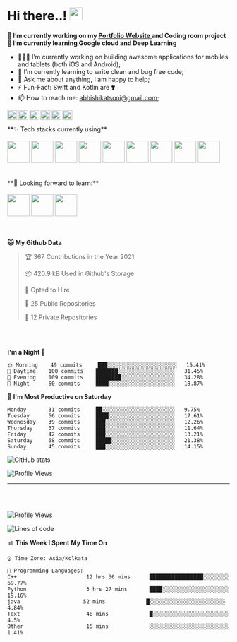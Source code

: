 <h1> Hi there..! <img src="https://github.com/piyushP7pravin/piyushP7pravin/blob/master/Hi.gif" width="29px"> </h1>

<!--
 is a ✨ _special_ ✨ repository because its `README.md` (this file) appears on your GitHub profile.

Here are some ideas to get you started:
-->
**🔭 I’m currently working on my <a href="https://github.com/abhishikat"><b>Portfolio Website</b> </a> and Coding room project**<br>
**🌱 I’m currently learning Google cloud and Deep Learning**

- 👨🏽‍💻 I’m currently working on building awesome applications for mobiles and tablets (both iOS and Android);
- 🌱 I’m currently learning to write clean and bug free code;
- 💬 Ask me about anything, I am happy to help;
- ⚡️ Fun-Fact: Swift and Kotlin are ❣️
- 📫 How to reach me: abhishikatsoni@gmail.com;
<a href="https://www.linkedin.com/in/abhishikat-kumar-soni-4b3326199/">
  <img align="left" alt="Abhishikat's Twitter" width="22px" src="https://cdn.jsdelivr.net/npm/simple-icons@v3.13.0/icons/twitter.svg" />
</a>
<a href="https://www.linkedin.com/in/abhishikat-kumar-soni-4b3326199/">
  <img align="left" alt="Abhishikat's" width="22px" src="https://cdn.jsdelivr.net/npm/simple-icons@v3.13.0/icons/linkedin.svg" />
</a>
<a href="https://github.com/abhishikat">
  <img align="left" alt="Abhishikat's Github" width="22px" src="https://cdn.jsdelivr.net/npm/simple-icons@v3.13.0/icons/github.svg" />
</a>
<a href="https://leetcode.com">
  <img align="left" alt="Abhishikat's Leetcode" width="22px" src="https://cdn.jsdelivr.net/npm/simple-icons@v3.13.0/icons/leetcode.svg" />
</a>
<a href="https://www.codechef.com">
  <img align="left" alt="Abhishikat's Codechef" width="22px" src="https://cdn.jsdelivr.net/npm/simple-icons@v3.13.0/icons/codechef.svg" />
</a>
<a href="https://codeforces.com">
  <img align="left" alt="Abhishikat's Codeforces" width="22px" src="https://cdn.jsdelivr.net/npm/simple-icons@v3.13.0/icons/codeforces.svg" />
</a>
<br>
<br>
**✨ Tech stacks currently using** <br>
<br>
<code><a href="https://www.python.org/" target="_blank"><img height="50" src="https://www.vectorlogo.zone/logos/python/python-ar21.svg"></a></code>
<code><a href="https://www.tensorflow.org/" target="_blank"><img height="50" src="https://www.vectorlogo.zone/logos/tensorflow/tensorflow-ar21.svg"></a></code>
<code><a href="https://pytorch.org/" target="_blank"><img height="50" src="https://www.vectorlogo.zone/logos/pytorch/pytorch-ar21.svg"></a></code>
<code><a href="https://jupyter.org/" target="_blank"><img height="50" src="https://www.vectorlogo.zone/logos/jupyter/jupyter-ar21.svg"></a></code>
<code><a href="https://analytics.google.com/" target="_blank"><img height="50" src="https://www.vectorlogo.zone/logos/google_analytics/google_analytics-ar21.svg"></a></code>
<code><a href="https://git-scm.com/" target="_blank"><img height="50" src="https://www.vectorlogo.zone/logos/git-scm/git-scm-ar21.svg"></a></code>
<code><a href="https://www.mysql.com/" target="_blank"><img height="50" src="https://www.vectorlogo.zone/logos/mysql/mysql-ar21.svg"></a></code>
<code><a href="https://www.sqlite.org/" target="_blank"><img height="50" src="https://www.vectorlogo.zone/logos/sqlite/sqlite-ar21.svg"></a></code>
<code><a href="https://www.json.org/" target="_blank"><img height="50" src="https://www.vectorlogo.zone/logos/json/json-ar21.svg"></a></code>
<br>
<br>
<br>
**🌱 Looking forward to learn:** <br>
<br>
<code><a href="https://reactjs.org/" target="_blank"><img height="50" src="https://www.vectorlogo.zone/logos/reactjs/reactjs-ar21.svg"></a></code>
<code><a href="https://cloud.google.com/" target="_blank"><img height="50" src="https://www.vectorlogo.zone/logos/google_cloud/google_cloud-ar21.svg"></a></code>
<code><a href="https://aws.amazon.com/" target="_blank"><img height="50" src="https://www.vectorlogo.zone/logos/amazon_aws/amazon_aws-ar21.svg"></a></code>
<br>
<br>
<br>


**🐱 My Github Data** 

> 🏆 367 Contributions in the Year 2021
 > 
> 📦 420.9 kB Used in Github's Storage 
 > 
> 💼 Opted to Hire
 > 
> 📜 25 Public Repositories 
 > 
> 🔑 12 Private Repositories  
 > 


<br>
<br> 

**I'm a Night 🦉** 

```text 
🌞 Morning    49 commits     ███░░░░░░░░░░░░░░░░░░░░░░   15.41% 
🌆 Daytime    100 commits    ███████░░░░░░░░░░░░░░░░░░   31.45% 
🌃 Evening    109 commits    ████████░░░░░░░░░░░░░░░░░   34.28% 
🌙 Night      60 commits     ████░░░░░░░░░░░░░░░░░░░░░   18.87%

```
📅 **I'm Most Productive on Saturday** 

```text
Monday       31 commits     ██░░░░░░░░░░░░░░░░░░░░░░░   9.75% 
Tuesday      56 commits     ████░░░░░░░░░░░░░░░░░░░░░   17.61% 
Wednesday    39 commits     ███░░░░░░░░░░░░░░░░░░░░░░   12.26% 
Thursday     37 commits     ███░░░░░░░░░░░░░░░░░░░░░░   11.64% 
Friday       42 commits     ███░░░░░░░░░░░░░░░░░░░░░░   13.21% 
Saturday     68 commits     █████░░░░░░░░░░░░░░░░░░░░   21.38% 
Sunday       45 commits     ███░░░░░░░░░░░░░░░░░░░░░░   14.15%

```

![GitHub stats](https://github-readme-stats.vercel.app/api?username=abhishikat&&show_icons=true&title_color=ffffff&icon_color=bb2acf&text_color=daf7dc&bg_color=151515)

![Profile Views](https://komarev.com/ghpvc/?username=abhishikat&color=blue)

---



<br />
<br/>

<!--START_SECTION:waka-->
![Profile Views](http://img.shields.io/badge/Profile%20Views-7-blue)

![Lines of code](https://img.shields.io/badge/From%20Hello%20World%20I%27ve%20Written-148304%20lines%20of%20code-blue)




📊 **This Week I Spent My Time On** 

```text
⌚︎ Time Zone: Asia/Kolkata

💬 Programming Languages: 
C++                      12 hrs 36 mins      █████████████████░░░░░░░░   69.77% 
Python                   3 hrs 27 mins       ████░░░░░░░░░░░░░░░░░░░░░   19.16% 
java                    52 mins             █░░░░░░░░░░░░░░░░░░░░░░░░   4.84% 
Text                     48 mins             █░░░░░░░░░░░░░░░░░░░░░░░░   4.5% 
Other                    15 mins             ░░░░░░░░░░░░░░░░░░░░░░░░░   1.41%

```



<!--END_SECTION:waka-->



